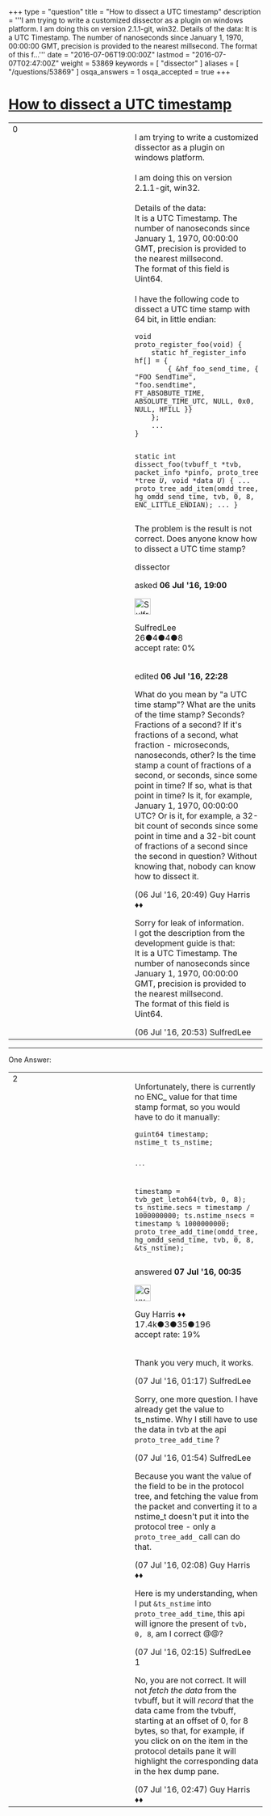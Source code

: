 +++
type = "question"
title = "How to dissect a UTC timestamp"
description = '''I am trying to write a customized dissector as a plugin on windows platform.  I am doing this on version 2.1.1-git, win32.  Details of the data: It is a UTC Timestamp. The number of nanoseconds since January 1, 1970, 00:00:00 GMT, precision is provided to the nearest millsecond. The format of this f...'''
date = "2016-07-06T19:00:00Z"
lastmod = "2016-07-07T02:47:00Z"
weight = 53869
keywords = [ "dissector" ]
aliases = [ "/questions/53869" ]
osqa_answers = 1
osqa_accepted = true
+++

<div class="headNormal">

# [How to dissect a UTC timestamp](/questions/53869/how-to-dissect-a-utc-timestamp)

</div>

<div id="main-body">

<div id="askform">

<table id="question-table" style="width:100%;"><colgroup><col style="width: 50%" /><col style="width: 50%" /></colgroup><tbody><tr class="odd"><td style="width: 30px; vertical-align: top"><div class="vote-buttons"><span id="post-53869-upvote" class="ajax-command post-vote up" rel="nofollow" title="I like this post (click again to cancel)"> </span><div id="post-53869-score" class="post-score" title="current number of votes">0</div><span id="post-53869-downvote" class="ajax-command post-vote down" rel="nofollow" title="I dont like this post (click again to cancel)"> </span> <span id="favorite-mark" class="ajax-command favorite-mark" rel="nofollow" title="mark/unmark this question as favorite (click again to cancel)"> </span><div id="favorite-count" class="favorite-count"></div></div></td><td><div id="item-right"><div class="question-body"><p>I am trying to write a customized dissector as a plugin on windows platform.<br />
<br />
I am doing this on version 2.1.1-git, win32.<br />
<br />
Details of the data:<br />
It is a UTC Timestamp. The number of nanoseconds since January 1, 1970, 00:00:00 GMT, precision is provided to the nearest millsecond.<br />
The format of this field is Uint64.<br />
<br />
I have the following code to dissect a UTC time stamp with 64 bit, in little endian:<br />
</p><pre><code>void 
proto_register_foo(void) {
    static hf_register_info hf[] = {
        { &amp;hf_foo_send_time, { &quot;FOO SendTime&quot;, &quot;foo.sendtime&quot;, FT_ABSOBUTE_TIME, ABSOLUTE_TIME_UTC, NULL, 0x0, NULL, HFILL }}
    };
    ... 
}

static int
dissect_foo(tvbuff_t *tvb, packet_info *pinfo, proto_tree *tree _U_, void *data _U_)
{
...
proto_tree_add_item(omdd_tree, hg_omdd_send_time, tvb, 0, 8, ENC_LITTLE_ENDIAN);
...
}</code></pre><p>The problem is the result is not correct. Does anyone know how to dissect a UTC time stamp?</p></div><div id="question-tags" class="tags-container tags"><span class="post-tag tag-link-dissector" rel="tag" title="see questions tagged &#39;dissector&#39;">dissector</span></div><div id="question-controls" class="post-controls"></div><div class="post-update-info-container"><div class="post-update-info post-update-info-user"><p>asked <strong>06 Jul '16, 19:00</strong></p><img src="https://secure.gravatar.com/avatar/7c0faeca14601a7e181f27988b503982?s=32&amp;d=identicon&amp;r=g" class="gravatar" width="32" height="32" alt="SulfredLee&#39;s gravatar image" /><p><span>SulfredLee</span><br />
<span class="score" title="26 reputation points">26</span><span title="4 badges"><span class="badge1">●</span><span class="badgecount">4</span></span><span title="4 badges"><span class="silver">●</span><span class="badgecount">4</span></span><span title="8 badges"><span class="bronze">●</span><span class="badgecount">8</span></span><br />
<span class="accept_rate" title="Rate of the user&#39;s accepted answers">accept rate:</span> <span title="SulfredLee has no accepted answers">0%</span> </br></br></p></div><div class="post-update-info post-update-info-edited"><p><span> edited <strong>06 Jul '16, 22:28</strong> </span></p></div></div><div id="comments-container-53869" class="comments-container"><span id="53871"></span><div id="comment-53871" class="comment"><div id="post-53871-score" class="comment-score"></div><div class="comment-text"><p>What do you mean by "a UTC time stamp"? What are the units of the time stamp? Seconds? Fractions of a second? If it's fractions of a second, what fraction - microseconds, nanoseconds, other? Is the time stamp a count of fractions of a second, or seconds, since some point in time? If so, what is that point in time? Is it, for example, January 1, 1970, 00:00:00 UTC? Or is it, for example, a 32-bit count of seconds since some point in time and a 32-bit count of fractions of a second since the second in question? Without knowing that, nobody can know how to dissect it.</p></div><div id="comment-53871-info" class="comment-info"><span class="comment-age">(06 Jul '16, 20:49)</span> <span class="comment-user userinfo">Guy Harris ♦♦</span></div></div><span id="53872"></span><div id="comment-53872" class="comment"><div id="post-53872-score" class="comment-score"></div><div class="comment-text"><p>Sorry for leak of information.<br />
I got the description from the development guide is that:<br />
It is a UTC Timestamp. The number of nanoseconds since January 1, 1970, 00:00:00 GMT, precision is provided to the nearest millsecond.<br />
The format of this field is Uint64.</p></div><div id="comment-53872-info" class="comment-info"><span class="comment-age">(06 Jul '16, 20:53)</span> <span class="comment-user userinfo">SulfredLee</span></div></div></div><div id="comment-tools-53869" class="comment-tools"></div><div class="clear"></div><div id="comment-53869-form-container" class="comment-form-container"></div><div class="clear"></div></div></td></tr></tbody></table>

------------------------------------------------------------------------

<div class="tabBar">

<span id="sort-top"></span>

<div class="headQuestions">

One Answer:

</div>

</div>

<span id="53879"></span>

<div id="answer-container-53879" class="answer accepted-answer">

<table style="width:100%;"><colgroup><col style="width: 50%" /><col style="width: 50%" /></colgroup><tbody><tr class="odd"><td style="width: 30px; vertical-align: top"><div class="vote-buttons"><span id="post-53879-upvote" class="ajax-command post-vote up" rel="nofollow" title="I like this post (click again to cancel)"> </span><div id="post-53879-score" class="post-score" title="current number of votes">2</div><span id="post-53879-downvote" class="ajax-command post-vote down" rel="nofollow" title="I dont like this post (click again to cancel)"> </span> <span class="accept-answer on" rel="nofollow" title="SulfredLee has selected this answer as the correct answer"> </span></div></td><td><div class="item-right"><div class="answer-body"><p>Unfortunately, there is currently no ENC_ value for that time stamp format, so you would have to do it manually:</p><pre><code>guint64 timestamp;
nstime_t ts_nstime;

    ...

timestamp = tvb_get_letoh64(tvb, 0, 8);
ts_nstime.secs = timestamp / 1000000000;
ts.nstime_nsecs = timestamp % 1000000000;
proto_tree_add_time(omdd_tree, hg_omdd_send_time, tvb, 0, 8, &amp;ts_nstime);</code></pre></div><div class="answer-controls post-controls"></div><div class="post-update-info-container"><div class="post-update-info post-update-info-user"><p>answered <strong>07 Jul '16, 00:35</strong></p><img src="https://secure.gravatar.com/avatar/f93de7000747ab5efb5acd3034b2ebd7?s=32&amp;d=identicon&amp;r=g" class="gravatar" width="32" height="32" alt="Guy%20Harris&#39;s gravatar image" /><p><span>Guy Harris ♦♦</span><br />
<span class="score" title="17443 reputation points"><span>17.4k</span></span><span title="3 badges"><span class="badge1">●</span><span class="badgecount">3</span></span><span title="35 badges"><span class="silver">●</span><span class="badgecount">35</span></span><span title="196 badges"><span class="bronze">●</span><span class="badgecount">196</span></span><br />
<span class="accept_rate" title="Rate of the user&#39;s accepted answers">accept rate:</span> <span title="Guy Harris has 216 accepted answers">19%</span> </br></br></p></div></div><div id="comments-container-53879" class="comments-container"><span id="53883"></span><div id="comment-53883" class="comment"><div id="post-53883-score" class="comment-score"></div><div class="comment-text"><p>Thank you very much, it works.</p></div><div id="comment-53883-info" class="comment-info"><span class="comment-age">(07 Jul '16, 01:17)</span> <span class="comment-user userinfo">SulfredLee</span></div></div><span id="53885"></span><div id="comment-53885" class="comment"><div id="post-53885-score" class="comment-score"></div><div class="comment-text"><p>Sorry, one more question. I have already get the value to ts_nstime. Why I still have to use the data in tvb at the api <code>proto_tree_add_time</code> ?</p></div><div id="comment-53885-info" class="comment-info"><span class="comment-age">(07 Jul '16, 01:54)</span> <span class="comment-user userinfo">SulfredLee</span></div></div><span id="53887"></span><div id="comment-53887" class="comment"><div id="post-53887-score" class="comment-score"></div><div class="comment-text"><p>Because you want the value of the field to be in the protocol tree, and fetching the value from the packet and converting it to a nstime_t doesn't put it into the protocol tree - only a <code>proto_tree_add_</code> call can do that.</p></div><div id="comment-53887-info" class="comment-info"><span class="comment-age">(07 Jul '16, 02:08)</span> <span class="comment-user userinfo">Guy Harris ♦♦</span></div></div><span id="53888"></span><div id="comment-53888" class="comment"><div id="post-53888-score" class="comment-score"></div><div class="comment-text"><p>Here is my understanding, when I put <code>&amp;ts_nstime</code> into <code>proto_tree_add_time</code>, this api will ignore the present of <code>tvb, 0, 8</code>, am I correct @@?</p></div><div id="comment-53888-info" class="comment-info"><span class="comment-age">(07 Jul '16, 02:15)</span> <span class="comment-user userinfo">SulfredLee</span></div></div><span id="53889"></span><div id="comment-53889" class="comment"><div id="post-53889-score" class="comment-score">1</div><div class="comment-text"><p>No, you are not correct. It will not <em>fetch the data</em> from the tvbuff, but it will <em>record</em> that the data came from the tvbuff, starting at an offset of 0, for 8 bytes, so that, for example, if you click on on the item in the protocol details pane it will highlight the corresponding data in the hex dump pane.</p></div><div id="comment-53889-info" class="comment-info"><span class="comment-age">(07 Jul '16, 02:47)</span> <span class="comment-user userinfo">Guy Harris ♦♦</span></div></div></div><div id="comment-tools-53879" class="comment-tools"></div><div class="clear"></div><div id="comment-53879-form-container" class="comment-form-container"></div><div class="clear"></div></div></td></tr></tbody></table>

</div>

<div class="paginator-container-left">

</div>

</div>

</div>

